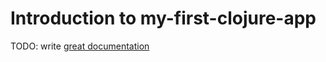 # Introduction to my-first-clojure-app

TODO: write [great documentation](http://jacobian.org/writing/what-to-write/)
